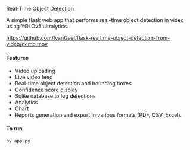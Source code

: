 Real-Time Object Detection :

A simple flask web app that performs real-time object detection in video using YOLOv5 ultralytics. 


https://github.com/IvanGael/flask-realtime-object-detection-from-video/demo.mov

#### Features
- Video uploading
- Live video feed
- Real-time object detection and bounding boxes
- Confidence score display
- Sqlite database to log detections
- Analytics
- Chart
- Reports generation and export in various formats (PDF, CSV, Excel).

#### To run
```
py app.py
```